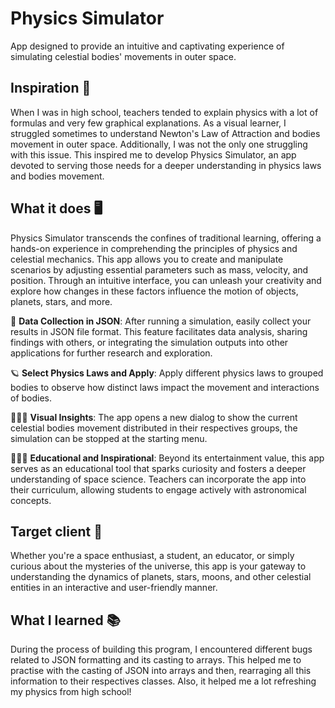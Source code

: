 # Physics Simulator
App designed to provide an intuitive and captivating experience of simulating celestial bodies' movements in outer space.

## Inspiration 💭
When I was in high school, teachers tended to explain physics with a lot of formulas and very few graphical explanations. As a visual learner, I struggled sometimes to understand Newton's Law of Attraction and bodies movement in outer space. Additionally, I was not the only one struggling with this issue. This inspired me to develop Physics Simulator, an app devoted to serving those needs for a deeper understanding in physics laws and bodies movement.

## What it does 🖥
Physics Simulator transcends the confines of traditional learning, offering a hands-on experience in comprehending the principles of physics and celestial mechanics. This app allows you to create and manipulate scenarios by adjusting essential parameters such as mass, velocity, and position. Through an intuitive interface, you can unleash your creativity and explore how changes in these factors influence the motion of objects, planets, stars, and more.

📁 **Data Collection in JSON**: After running a simulation, easily collect your results in JSON file format. This feature facilitates data analysis, sharing findings with others, or integrating the simulation outputs into other applications for further research and exploration.

🪐 **Select Physics Laws and Apply**: Apply different physics laws to grouped bodies to observe how distinct laws impact the movement and interactions of bodies.

👨🏻‍💻 **Visual Insights**: The app opens a new dialog to show the current celestial bodies movement distributed in their respectives groups, the simulation can be stopped at the starting menu.

🧑🏻‍🎓 **Educational and Inspirational**: Beyond its entertainment value, this app serves as an educational tool that sparks curiosity and fosters a deeper understanding of space science. Teachers can incorporate the app into their curriculum, allowing students to engage actively with astronomical concepts.

## Target client 👤
Whether you're a space enthusiast, a student, an educator, or simply curious about the mysteries of the universe, this app is your gateway to understanding the dynamics of planets, stars, moons, and other celestial entities in an interactive and user-friendly manner.

## What I learned 📚
During the process of building this program, I encountered different bugs related to JSON formatting and its casting to arrays. This helped me to practise with the casting of JSON into arrays and then, rearraging all this information to their respectives classes. Also, it helped me a lot refreshing my physics from high school!

